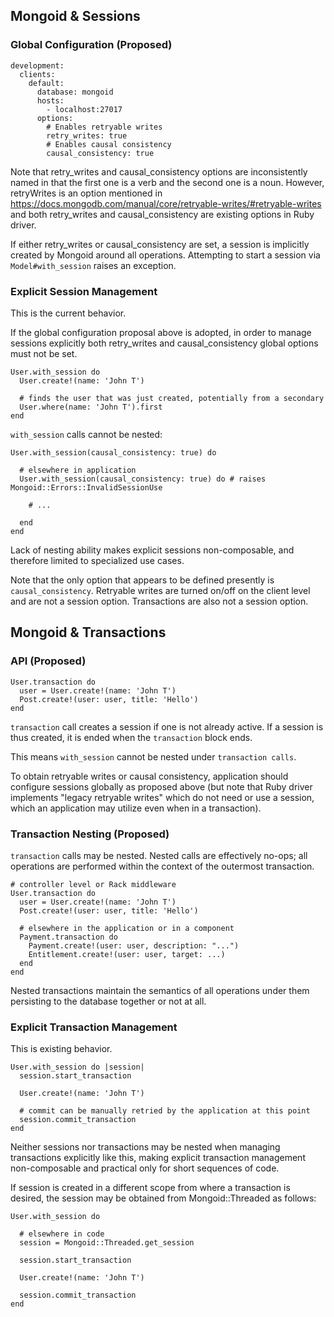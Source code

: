 ## Mongoid & Sessions

### Global Configuration (Proposed)

    development:
      clients:
        default:
          database: mongoid
          hosts:
            - localhost:27017
          options:
            # Enables retryable writes
            retry_writes: true
            # Enables causal consistency
            causal_consistency: true

Note that retry_writes and causal_consistency options are inconsistently named
in that the first one is a verb and the second one is a noun.
However, retryWrites is an option mentioned in
https://docs.mongodb.com/manual/core/retryable-writes/#retryable-writes
and both retry_writes and causal_consistency are existing options in Ruby driver.

If either retry_writes or causal_consistency are set, a session is
implicitly created by Mongoid around all operations. Attempting to
start a session via `Model#with_session` raises an exception.

### Explicit Session Management

This is the current behavior.

If the global configuration proposal above is adopted, in order to manage
sessions explicitly both retry_writes and causal_consistency global options
must not be set.

    User.with_session do
      User.create!(name: 'John T')
      
      # finds the user that was just created, potentially from a secondary
      User.where(name: 'John T').first
    end

`with_session` calls cannot be nested:

    User.with_session(causal_consistency: true) do
    
      # elsewhere in application
      User.with_session(causal_consistency: true) do # raises Mongoid::Errors::InvalidSessionUse
      
        # ...
        
      end
    end

Lack of nesting ability makes explicit sessions non-composable, and therefore
limited to specialized use cases.

Note that the only option that appears to be defined presently is
`causal_consistency`. Retryable writes are turned on/off on the client level
and are not a session option. Transactions are also not a session option.

## Mongoid & Transactions

### API (Proposed)

    User.transaction do
      user = User.create!(name: 'John T')
      Post.create!(user: user, title: 'Hello')
    end

`transaction` call creates a session if one is not already active.
If a session is thus created, it is ended when the `transaction` block ends.

This means `with_session` cannot be nested under `transaction calls`.

To obtain retryable writes or causal consistency, application should configure
sessions globally as proposed above (but note that Ruby driver implements
"legacy retryable writes" which do not need or use a session, which
an application may utilize even when in a transaction).

### Transaction Nesting (Proposed)

`transaction` calls may be nested. Nested calls are effectively no-ops;
all operations are performed within the context of the outermost transaction.

    # controller level or Rack middleware
    User.transaction do
      user = User.create!(name: 'John T')
      Post.create!(user: user, title: 'Hello')
      
      # elsewhere in the application or in a component
      Payment.transaction do
        Payment.create!(user: user, description: "...")
        Entitlement.create!(user: user, target: ...)
      end
    end

Nested transactions maintain the semantics of all operations under them
persisting to the database together or not at all.

### Explicit Transaction Management

This is existing behavior.

    User.with_session do |session|
      session.start_transaction
      
      User.create!(name: 'John T')
      
      # commit can be manually retried by the application at this point
      session.commit_transaction
    end

Neither sessions nor transactions may be nested when managing transactions
explicitly like this, making explicit transaction management non-composable
and practical only for short sequences of code.

If session is created in a different scope from where a transaction is
desired, the session may be obtained from Mongoid::Threaded as follows:

    User.with_session do
    
      # elsewhere in code
      session = Mongoid::Threaded.get_session
      
      session.start_transaction
      
      User.create!(name: 'John T')
      
      session.commit_transaction
    end
